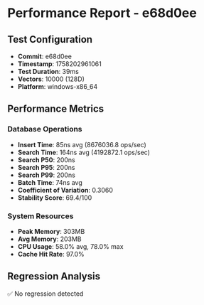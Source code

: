 # Performance Report - e68d0ee

## Test Configuration
- **Commit**: e68d0ee
- **Timestamp**: 1758202961061
- **Test Duration**: 39ms
- **Vectors**: 10000 (128D)
- **Platform**: windows-x86_64

## Performance Metrics

### Database Operations
- **Insert Time**: 85ns avg (8676036.8 ops/sec)
- **Search Time**: 164ns avg (4192872.1 ops/sec)
- **Search P50**: 200ns
- **Search P95**: 200ns
- **Search P99**: 200ns
- **Batch Time**: 74ns avg
- **Coefficient of Variation**: 0.3060
- **Stability Score**: 69.4/100

### System Resources
- **Peak Memory**: 303MB
- **Avg Memory**: 203MB
- **CPU Usage**: 58.0% avg, 78.0% max
- **Cache Hit Rate**: 97.0%

## Regression Analysis
✅ No regression detected
